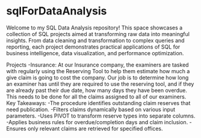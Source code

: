 # sqlForDataAnalysis
Welcome to my SQL Data Analysis repository! This space showcases a collection of SQL projects aimed at transforming raw data into meaningful insights. From data cleaning and transformation to complex queries and reporting, each project demonstrates practical applications of SQL for business intelligence, data visualization, and performance optimization.

Projects
  -Insurance:
    At our Insurance company, the examiners are tasked with regularly using the Reserving Tool to help them estimate how much a give claim is going to cost the company.
    Our job is to determine how long an examiner has until they are required to use the reserving tool,  and if they are already past their due date, how many days they have been overdue. This needs to be done for all the claims assigned to all of our examiners.
     Key Takeaways: 
     -The procedure identifies outstanding claim reserves that need publication.
     -Filters claims dynamically based on various input parameters.
     -Uses PIVOT to transform reserve types into separate columns.
     -Applies business rules for overdue/completion days and claim inclusion.
     -Ensures only relevant claims are retrieved for specified offices.
